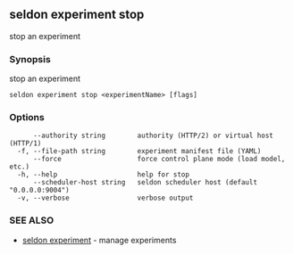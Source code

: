 ## seldon experiment stop

stop an experiment

### Synopsis

stop an experiment

```
seldon experiment stop <experimentName> [flags]
```

### Options

```
      --authority string        authority (HTTP/2) or virtual host (HTTP/1)
  -f, --file-path string        experiment manifest file (YAML)
      --force                   force control plane mode (load model, etc.)
  -h, --help                    help for stop
      --scheduler-host string   seldon scheduler host (default "0.0.0.0:9004")
  -v, --verbose                 verbose output
```

### SEE ALSO

* [seldon experiment](seldon_experiment.md)	 - manage experiments

